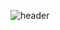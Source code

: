 

![header](https://capsule-render.vercel.app/api?type=transparent&amp;fontColor=703ee5&amp;text=Hello%20mingure&amp;height=150&amp;fontSize=60&amp;desc=Only%20Use%20Text&amp;descAlignY=75&amp;descAlign=60)
